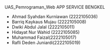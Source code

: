 UAS_Pemrograman_Web
    APP SERVICE BENGKEL

- Ahmad Syahdan Kurniawan (2222105036)
- Barriq Kaykaus Mujau (2222105008) 
- Dwiki Abdul Jalal (2222105011)
- Hidayat Nur Wahid (2222105085) 
- Muhammad Faizal(2222105017) 
- Rafli Deden Juniardi(2222105019)
